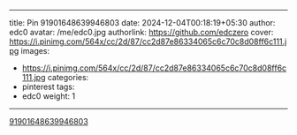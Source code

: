 
---
title: Pin 91901648639946803
date: 2024-12-04T00:18:19+05:30
author: edc0
avatar: /me/edc0.jpg
authorlink: https://github.com/edczero
cover: https://i.pinimg.com/564x/cc/2d/87/cc2d87e86334065c6c70c8d08ff6c111.jpg
images:
   - https://i.pinimg.com/564x/cc/2d/87/cc2d87e86334065c6c70c8d08ff6c111.jpg
categories:
  - pinterest
tags:
  - edc0
weight: 1
---

<!--more-->

[91901648639946803](https://in.pinterest.com/pin/91901648639946803/)

	